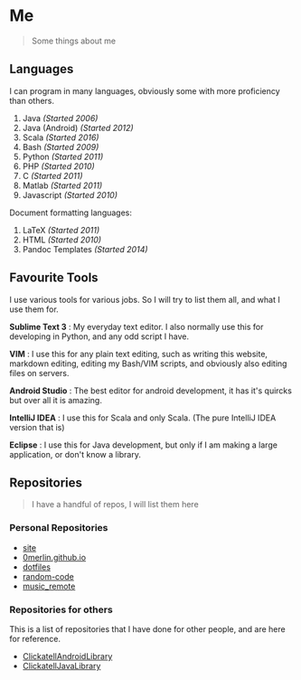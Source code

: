 # Me

> Some things about me

## Languages

I can program in many languages, obviously some with more proficiency than others.

1. Java *(Started 2006)*
1. Java (Android) *(Started 2012)*
2. Scala *(Started 2016)*
3. Bash *(Started 2009)*
4. Python *(Started 2011)*
5. PHP *(Started 2010)*
6. C *(Started 2011)*
7. Matlab *(Started 2011)*
8. Javascript *(Started 2010)*

Document formatting languages:

1. LaTeX *(Started 2011)*
2. HTML *(Started 2010)*
3. Pandoc Templates *(Started 2014)*

## Favourite Tools

I use various tools for various jobs. So I will try to list them all, and what I use them for.

**Sublime Text 3**
:   My everyday text editor. I also normally use this for developing in Python, and any odd script I have.

**VIM**
:   I use this for any plain text editing, such as writing this website, markdown editing, editing my Bash/VIM scripts, and obviously also editing files on servers.

**Android Studio**
:   The best editor for android development, it has it's quircks but over all it is amazing.

**IntelliJ IDEA**
:   I use this for Scala and only Scala. (The pure IntelliJ IDEA version that is)

**Eclipse**
:   I use this for Java development, but only if I am making a large application, or don't know a library.

## Repositories

> I have a handful of repos, I will list them here

### Personal Repositories

* [site](https://github.com/0merlin/site)
* [0merlin.github.io](https://github.com/0merlin/0merlin.github.io)
* [dotfiles](https://github.com/0merlin/dotfiles)
* [random-code](https://github.com/0merlin/random-code)
* [music_remote](https://github.com/0merlin/music_remote)


### Repositories for others

This is a list of repositories that I have done for other people, and are here for reference.

* [ClickatellAndroidLibrary](https://github.com/0merlin/ClickatellAndroidLibrary)
* [ClickatellJavaLibrary](https://github.com/0merlin/ClickatellJavaLibrary)

